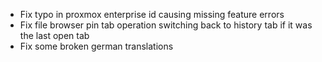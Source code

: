 - Fix typo in proxmox enterprise id causing missing feature errors
- Fix file browser pin tab operation switching back to history tab if it was the last open tab
- Fix some broken german translations
